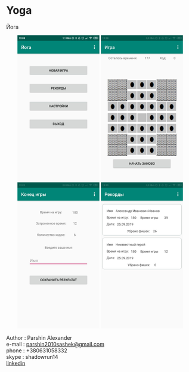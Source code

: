 # Yoga
Йога

<p align="center">
  <img src="https://github.com/CaLLIekDeveloper/Games/raw/master/Yoga/screenshots/1.jpg" width="220" title="Main menu">
  <img src="https://github.com/CaLLIekDeveloper/Games/raw/master/Yoga/screenshots/2.jpg" width="220" title="Game">
  <img src="https://github.com/CaLLIekDeveloper/Games/raw/master/Yoga/screenshots/3.jpg" width="220" title="End game">
  <img src="https://github.com/CaLLIekDeveloper/Games/raw/master/Yoga/screenshots/4.jpg" width="220" title="Highscores">
</p>

Author  : Parshin Alexander<br>
e-mail  : parshin2010sashek@gmail.com<br>
phone   : +380631058332<br>
skype   : shadowrun14<br>
<a href="https://www.linkedin.com/in/%D0%B0%D0%BB%D0%B5%D0%BA%D1%81%D0%B0%D0%BD%D0%B4%D1%80-%D0%BF%D0%B0%D1%80%D1%88%D0%B8%D0%BD-b2a938118/" target="_blank">linkedin</a>

